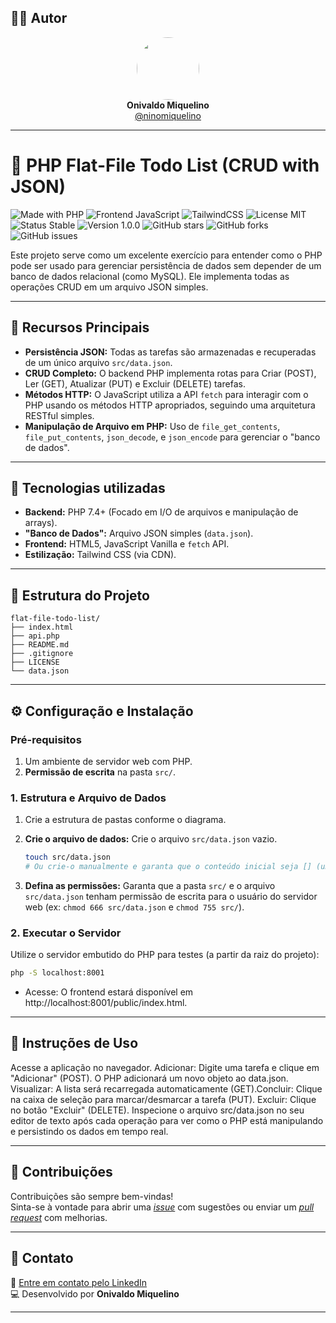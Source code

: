 ## 👨‍💻 Autor

<div align="center">
  <img src="https://avatars.githubusercontent.com/ninomiquelino" width="100" height="100" style="border-radius: 50%">
  <br>
  <strong>Onivaldo Miquelino</strong>
  <br>
  <a href="https://github.com/ninomiquelino">@ninomiquelino</a>
</div>

---

# 💾 PHP Flat-File Todo List (CRUD with JSON)

![Made with PHP](https://img.shields.io/badge/PHP-777BB4?logo=php&logoColor=white)
![Frontend JavaScript](https://img.shields.io/badge/Frontend-JavaScript-F7DF1E?logo=javascript&logoColor=black)
![TailwindCSS](https://img.shields.io/badge/TailwindCSS-38B2AC?logo=tailwindcss&logoColor=white)
![License MIT](https://img.shields.io/badge/License-MIT-green)
![Status Stable](https://img.shields.io/badge/Status-Stable-success)
![Version 1.0.0](https://img.shields.io/badge/Version-1.0.0-blue)
![GitHub stars](https://img.shields.io/github/stars/NinoMiquelino/flat-file-todo-list?style=social)
![GitHub forks](https://img.shields.io/github/forks/NinoMiquelino/flat-file-todo-list?style=social)
![GitHub issues](https://img.shields.io/github/issues/NinoMiquelino/flat-file-todo-list)

Este projeto serve como um excelente exercício para entender como o PHP pode ser usado para gerenciar persistência de dados sem depender de um banco de dados relacional (como MySQL). Ele implementa todas as operações CRUD em um arquivo JSON simples.

---

## 💾 Recursos Principais

* **Persistência JSON:** Todas as tarefas são armazenadas e recuperadas de um único arquivo `src/data.json`.
* **CRUD Completo:** O backend PHP implementa rotas para Criar (POST), Ler (GET), Atualizar (PUT) e Excluir (DELETE) tarefas.
* **Métodos HTTP:** O JavaScript utiliza a API `fetch` para interagir com o PHP usando os métodos HTTP apropriados, seguindo uma arquitetura RESTful simples.
* **Manipulação de Arquivo em PHP:** Uso de `file_get_contents`, `file_put_contents`, `json_decode`, e `json_encode` para gerenciar o "banco de dados".

---

## 🧠 Tecnologias utilizadas

* **Backend:** PHP 7.4+ (Focado em I/O de arquivos e manipulação de arrays).
* **"Banco de Dados":** Arquivo JSON simples (`data.json`).
* **Frontend:** HTML5, JavaScript Vanilla e `fetch` API.
* **Estilização:** Tailwind CSS (via CDN).

---

## 🧩 Estrutura do Projeto

```
flat-file-todo-list/
├── index.html
├── api.php
├── README.md
├── .gitignore
├── LICENSE
└── data.json
```
---

## ⚙️ Configuração e Instalação

### Pré-requisitos

1.  Um ambiente de servidor web com PHP.
2.  **Permissão de escrita** na pasta `src/`.

### 1. Estrutura e Arquivo de Dados

1.  Crie a estrutura de pastas conforme o diagrama.
2.  **Crie o arquivo de dados:** Crie o arquivo `src/data.json` vazio.

    ```bash
    touch src/data.json
    # Ou crie-o manualmente e garanta que o conteúdo inicial seja [] (um array vazio)
    ```

3.  **Defina as permissões:** Garanta que a pasta `src/` e o arquivo `src/data.json` tenham permissão de escrita para o usuário do servidor web (ex: `chmod 666 src/data.json` e `chmod 755 src/`).

### 2. Executar o Servidor

Utilize o servidor embutido do PHP para testes (a partir da raiz do projeto):

```bash
php -S localhost:8001
```

- Acesse: O frontend estará disponível em http://localhost:8001/public/index.html.
​
---

## 📝 Instruções de Uso
​Acesse a aplicação no navegador.
​Adicionar: Digite uma tarefa e clique em "Adicionar" (POST). O PHP adicionará um novo objeto ao data.json.
​Visualizar: A lista será recarregada automaticamente (GET).
​Concluir: Clique na caixa de seleção para marcar/desmarcar a tarefa (PUT).
​Excluir: Clique no botão "Excluir" (DELETE).
​Inspecione o arquivo src/data.json no seu editor de texto após cada operação para ver como o PHP está manipulando e persistindo os dados em tempo real.

---

## 🤝 Contribuições
Contribuições são sempre bem-vindas!  
Sinta-se à vontade para abrir uma [*issue*](https://github.com/NinoMiquelino/flat-file-todo-list/issues) com sugestões ou enviar um [*pull request*](https://github.com/NinoMiquelino/flat-file-todo-list/pulls) com melhorias.

---

## 💬 Contato
📧 [Entre em contato pelo LinkedIn](https://www.linkedin.com/in/onivaldomiquelino/)  
💻 Desenvolvido por **Onivaldo Miquelino**

---

